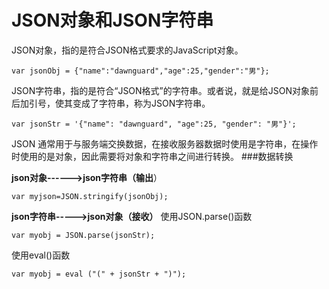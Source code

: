 JSON对象和JSON字符串
===================


JSON对象，指的是符合JSON格式要求的JavaScript对象。

    var jsonObj = {"name":"dawnguard","age":25,"gender":"男"};
JSON字符串，指的是符合“JSON格式”的字符串。或者说，就是给JSON对象前后加引号，使其变成了字符串，称为JSON字符串。

    var jsonStr = '{"name": "dawnguard", "age":25, "gender": "男"}';
JSON 通常用于与服务端交换数据，在接收服务器数据时使用是字符串，在操作时使用的是对象，因此需要将对象和字符串之间进行转换。
###数据转换

**json对象------>json字符串（输出**）

    var myjson=JSON.stringify(jsonObj);

**json字符串----->json对象（接收）**
使用JSON.parse()函数

    var myobj = JSON.parse(jsonStr); 

使用eval()函数

    var myobj = eval ("(" + jsonStr + ")");
